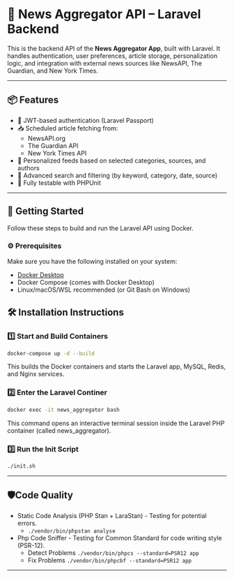 # 🧠 News Aggregator API – Laravel Backend

This is the backend API of the **News Aggregator App**, built with Laravel. It handles authentication, user preferences, article storage, personalization logic, and integration with external news sources like NewsAPI, The Guardian, and New York Times.

---

## 📦 Features

- 🔐 JWT-based authentication (Laravel Passport)
- 📥 Scheduled article fetching from:
    - NewsAPI.org
    - The Guardian API
    - New York Times API
- 🧠 Personalized feeds based on selected categories, sources, and authors
- 🔎 Advanced search and filtering (by keyword, category, date, source)
- 🧪 Fully testable with PHPUnit

---

## 🚀 Getting Started

Follow these steps to build and run the Laravel API using Docker.

### ⚙️ Prerequisites

Make sure you have the following installed on your system:

- [Docker Desktop](https://www.docker.com/products/docker-desktop/)
- Docker Compose (comes with Docker Desktop)
- Linux/macOS/WSL recommended (or Git Bash on Windows)

## 🛠️ Installation Instructions

### 1️⃣ Start and Build Containers

```bash
docker-compose up -d --build
```
This builds the Docker containers and starts the Laravel app, MySQL, Redis, and Nginx services.

### 2️⃣ Enter the Laravel Continer
```bash
docker exec -it news_aggregator bash
```
This command opens an interactive terminal session inside the Laravel PHP container (called news_aggregator).

### 3️⃣ Run the Init Script
```bash
./init.sh
```

---

## 🛡️Code Quality
- Static Code Analysis (PHP Stan + LaraStan) - Testing for potential errors.
    - `./vendor/bin/phpstan analyse`
- Php Code Sniffer - Testing for Common Standard for code writing style (PSR-12).
    - Detect Problems `./vendor/bin/phpcs --standard=PSR12 app`
    - Fix Problems `./vendor/bin/phpcbf --standard=PSR12 app`

---
